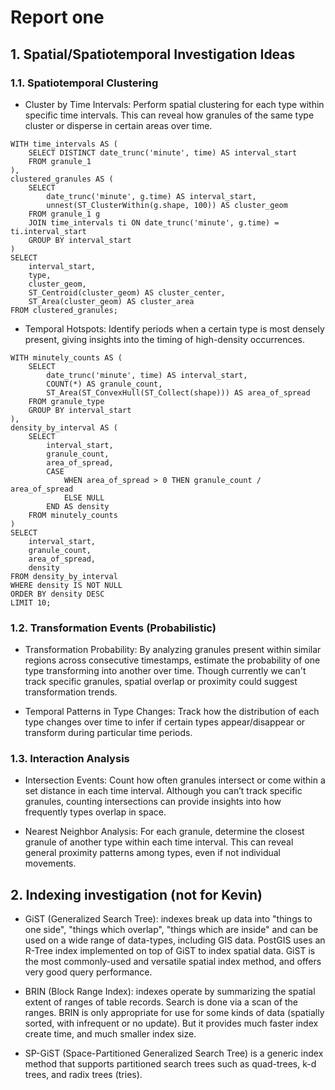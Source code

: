 <h1>Report one</h1>

## 1. Spatial/Spatiotemporal Investigation Ideas
### 1.1. Spatiotemporal Clustering

- Cluster by Time Intervals: Perform spatial clustering for each type within specific time intervals. This can reveal how granules of the same type cluster or disperse in certain areas over time.

```
WITH time_intervals AS (
    SELECT DISTINCT date_trunc('minute', time) AS interval_start
    FROM granule_1
),
clustered_granules AS (
    SELECT 
        date_trunc('minute', g.time) AS interval_start,
        unnest(ST_ClusterWithin(g.shape, 100)) AS cluster_geom
    FROM granule_1 g
    JOIN time_intervals ti ON date_trunc('minute', g.time) = ti.interval_start
    GROUP BY interval_start
)
SELECT 
    interval_start,
    type,
    cluster_geom, 
    ST_Centroid(cluster_geom) AS cluster_center,
    ST_Area(cluster_geom) AS cluster_area
FROM clustered_granules;

```

- Temporal Hotspots: Identify periods when a certain type is most densely present, giving insights into the timing of high-density occurrences.

```
WITH minutely_counts AS (
    SELECT
        date_trunc('minute', time) AS interval_start,
        COUNT(*) AS granule_count,
        ST_Area(ST_ConvexHull(ST_Collect(shape))) AS area_of_spread
    FROM granule_type
    GROUP BY interval_start
),
density_by_interval AS (
    SELECT
        interval_start,
        granule_count,
        area_of_spread,
        CASE 
            WHEN area_of_spread > 0 THEN granule_count / area_of_spread
            ELSE NULL 
        END AS density
    FROM minutely_counts
)
SELECT 
    interval_start,
    granule_count,
    area_of_spread,
    density
FROM density_by_interval
WHERE density IS NOT NULL
ORDER BY density DESC
LIMIT 10;
```

### 1.2. Transformation Events (Probabilistic)

- Transformation Probability: By analyzing granules present within similar regions across consecutive timestamps, estimate the probability of one type transforming into another over time. Though currently we can't track specific granules, spatial overlap or proximity could suggest transformation trends.

- Temporal Patterns in Type Changes: Track how the distribution of each type changes over time to infer if certain types appear/disappear or transform during particular time periods.

### 1.3.  Interaction Analysis

- Intersection Events: Count how often granules intersect or come within a set distance in each time interval. Although you can’t track specific granules, counting intersections can provide insights into how frequently types overlap in space.

- Nearest Neighbor Analysis: For each granule, determine the closest granule of another type within each time interval. This can reveal general proximity patterns among types, even if not individual movements.

## 2. Indexing investigation (not for Kevin)
- GiST (Generalized Search Tree): indexes break up data into "things to one side", "things which overlap", "things which are inside" and can be used on a wide range of data-types, including GIS data. PostGIS uses an R-Tree index implemented on top of GiST to index spatial data. GiST is the most commonly-used and versatile spatial index method, and offers very good query performance.

- BRIN (Block Range Index): indexes operate by summarizing the spatial extent of ranges of table records. Search is done via a scan of the ranges. BRIN is only appropriate for use for some kinds of data (spatially sorted, with infrequent or no update). But it provides much faster index create time, and much smaller index size.

- SP-GiST (Space-Partitioned Generalized Search Tree) is a generic index method that supports partitioned search trees such as quad-trees, k-d trees, and radix trees (tries).